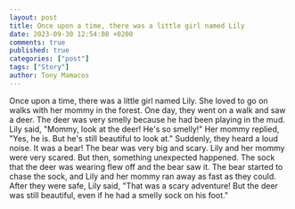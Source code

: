 ```yaml
---
layout: post
title: Once upon a time, there was a little girl named Lily
date: 2023-09-30 12:54:08 +0200
comments: true
published: true
categories: ["post"]
tags: ["Story"]
author: Tony Mamacos
---
```

Once upon a time, there was a little girl named Lily. She loved to go on walks with her mommy in the forest. One day, they went on a walk and saw a deer. The deer was very smelly because he had been playing in the mud.
Lily said, "Mommy, look at the deer! He's so smelly!"
Her mommy replied, "Yes, he is. But he's still beautiful to look at."
Suddenly, they heard a loud noise. It was a bear! The bear was very big and scary. Lily and her mommy were very scared.
But then, something unexpected happened. The sock that the deer was wearing flew off and the bear saw it. The bear started to chase the sock, and Lily and her mommy ran away as fast as they could.
After they were safe, Lily said, "That was a scary adventure! But the deer was still beautiful, even if he had a smelly sock on his foot."
